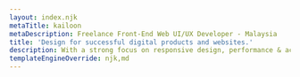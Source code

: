 ```yaml
---
layout: index.njk
metaTitle: kailoon
metaDescription: Freelance Front-End Web UI/UX Developer - Malaysia
title: 'Design for successful digital products and websites.'
description: With a strong focus on responsive design, performance & accessibility.
templateEngineOverride: njk,md
---
```

